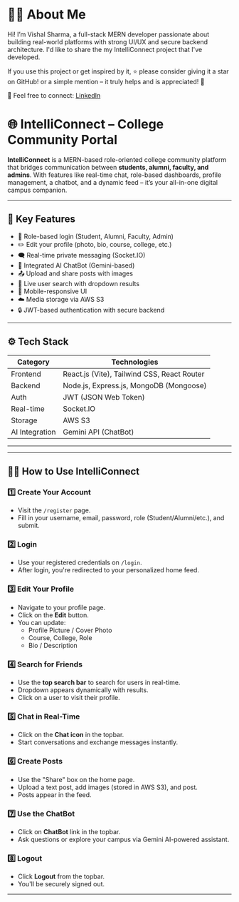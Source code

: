 # 🙋‍♂️ About Me
Hi! I’m Vishal Sharma, a full-stack MERN developer passionate about building real-world platforms with strong UI/UX and secure backend architecture.
I'd like to share the my IntelliConnect project that I've developed.

If you use this project or get inspired by it, ⭐ please consider giving it a star on GitHub! or a simple mention – it truly helps and is appreciated! 🙏

💬 Feel free to connect: [LinkedIn](https://www.linkedin.com/in/vishalsharma02731)


# 🌐 IntelliConnect – College Community Portal

**IntelliConnect** is a MERN-based role-oriented college community platform that bridges communication between **students, alumni, faculty, and admins**. With features like real-time chat, role-based dashboards, profile management, a chatbot, and a dynamic feed – it’s your all-in-one digital campus companion.

---

## 🚀 Key Features

- 🔐 Role-based login (Student, Alumni, Faculty, Admin)
- ✏️ Edit your profile (photo, bio, course, college, etc.)
- 🗨️ Real-time private messaging (Socket.IO)
- 🤖 Integrated AI ChatBot (Gemini-based)
- 📤 Upload and share posts with images
- 🧠 Live user search with dropdown results
- 📱 Mobile-responsive UI
- ☁️ Media storage via AWS S3
- 🔒 JWT-based authentication with secure backend

---

## ⚙️ Tech Stack

| Category     | Technologies                                   |
|--------------|------------------------------------------------|
| Frontend     | React.js (Vite), Tailwind CSS, React Router    |
| Backend      | Node.js, Express.js, MongoDB (Mongoose)        |
| Auth         | JWT (JSON Web Token)                           |
| Real-time    | Socket.IO                                      |
| Storage      | AWS S3                                         |
| AI Integration | Gemini API (ChatBot)                         |

---


---

## 🧑‍💻 How to Use IntelliConnect

### 1️⃣ **Create Your Account**
- Visit the `/register` page.
- Fill in your username, email, password, role (Student/Alumni/etc.), and submit.

### 2️⃣ **Login**
- Use your registered credentials on `/login`.
- After login, you're redirected to your personalized home feed.

### 3️⃣ **Edit Your Profile**
- Navigate to your profile page.
- Click on the **Edit** button.
- You can update:
  - Profile Picture / Cover Photo
  - Course, College, Role
  - Bio / Description

### 4️⃣ **Search for Friends**
- Use the **top search bar** to search for users in real-time.
- Dropdown appears dynamically with results.
- Click on a user to visit their profile.

### 5️⃣ **Chat in Real-Time**
- Click on the **Chat icon** in the topbar.
- Start conversations and exchange messages instantly.

### 6️⃣ **Create Posts**
- Use the "Share" box on the home page.
- Upload a text post, add images (stored in AWS S3), and post.
- Posts appear in the feed.

### 7️⃣ **Use the ChatBot**
- Click on **ChatBot** link in the topbar.
- Ask questions or explore your campus via Gemini AI-powered assistant.

### 8️⃣ **Logout**
- Click **Logout** from the topbar.
- You'll be securely signed out.

---



